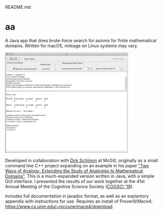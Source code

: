 README.md

 # aa 



 A Java app that does brute-force search for axioms for finite mathematical domains. Written for macOS, mileage on Linux systems may vary.
 
 <img src="./doc/aagui.jpg" width="400">


 Developed in collaboration with [Dirk Schlimm](https://www.cs.mcgill.ca/~dirk/) at McGill, originally as a small command line C++ project expanding on an example in his paper ["Two Ways of Analogy: Extending the Study of Analogies to Mathematical Domains"](https://www.journals.uchicago.edu/doi/10.1086/590198). This is a much-expanded version written in Java, with a simple GUI interface. I presented the results of our work together at the 41st Annual Meeting of the Cognitive Science Society ([COGSCI '19](https://cogsci.mindmodeling.org/2019/papers/0607/0607.pdf)).





 Includes full documentation in javadoc format, as well as an explantory appendix with instructions for use. Requires an install of Prover9/Mace4: https://www.cs.unm.edu/~mccune/mace4/download.